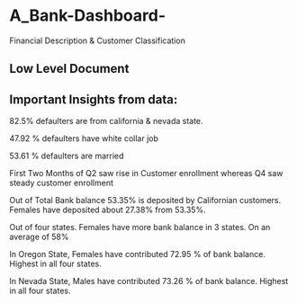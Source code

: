 # A_Bank-Dashboard-
Financial Description &amp; Customer Classification

## Low Level Document 

## Important Insights from data:

82.5% defaulters are from california & nevada state.

47.92 % defaulters have white collar job 

53.61 % defaulters are married

First Two Months of Q2 saw rise in Customer enrollment whereas Q4 saw steady customer enrollment 

Out of  Total Bank balance 53.35% is deposited by Californian customers. Females have deposited about 27.38% from 53.35%. 

Out of four states. Females have more bank balance in 3 states. On an average of 58%

In Oregon State, Females have contributed 72.95 % of bank balance. Highest in all four states.

In Nevada State, Males have contributed 73.26 % of bank balance. Highest in all four states.
